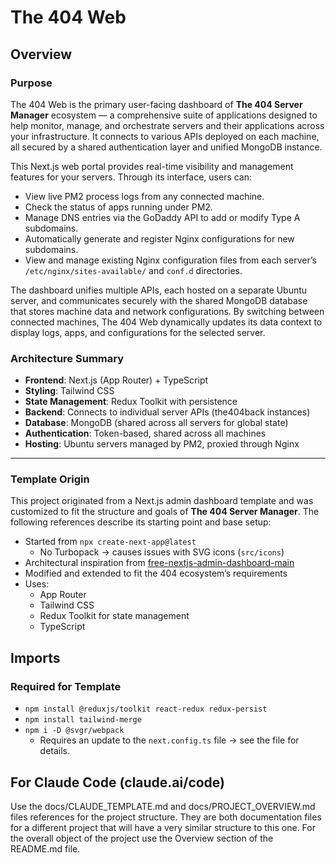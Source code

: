# The 404 Web

## Overview

### Purpose

The 404 Web is the primary user-facing dashboard of **The 404 Server Manager** ecosystem — a comprehensive suite of applications designed to help monitor, manage, and orchestrate servers and their applications across your infrastructure. It connects to various APIs deployed on each machine, all secured by a shared authentication layer and unified MongoDB instance.

This Next.js web portal provides real-time visibility and management features for your servers. Through its interface, users can:

- View live PM2 process logs from any connected machine.
- Check the status of apps running under PM2.
- Manage DNS entries via the GoDaddy API to add or modify Type A subdomains.
- Automatically generate and register Nginx configurations for new subdomains.
- View and manage existing Nginx configuration files from each server’s `/etc/nginx/sites-available/` and `conf.d` directories.

The dashboard unifies multiple APIs, each hosted on a separate Ubuntu server, and communicates securely with the shared MongoDB database that stores machine data and network configurations. By switching between connected machines, The 404 Web dynamically updates its data context to display logs, apps, and configurations for the selected server.

### Architecture Summary

- **Frontend**: Next.js (App Router) + TypeScript
- **Styling**: Tailwind CSS
- **State Management**: Redux Toolkit with persistence
- **Backend**: Connects to individual server APIs (the404back instances)
- **Database**: MongoDB (shared across all servers for global state)
- **Authentication**: Token-based, shared across all machines
- **Hosting**: Ubuntu servers managed by PM2, proxied through Nginx

---

### Template Origin

This project originated from a Next.js admin dashboard template and was customized to fit the structure and goals of **The 404 Server Manager**. The following references describe its starting point and base setup:

- Started from `npx create-next-app@latest`
  - No Turbopack → causes issues with SVG icons (`src/icons`)
- Architectural inspiration from [free-nextjs-admin-dashboard-main](https://tailadmin.com/download)
- Modified and extended to fit the 404 ecosystem’s requirements
- Uses:
  - App Router
  - Tailwind CSS
  - Redux Toolkit for state management
  - TypeScript

## Imports

### Required for Template

- `npm install @reduxjs/toolkit react-redux redux-persist`
- `npm install tailwind-merge`
- `npm i -D @svgr/webpack`
  - Requires an update to the `next.config.ts` file → see the file for details.

## For Claude Code (claude.ai/code)

Use the docs/CLAUDE_TEMPLATE.md and docs/PROJECT_OVERVIEW.md files references for the project structure. They are both documentation files for a different project that will have a very similar structure to this one. For the overall object of the project use the Overview section of the README.md file.
